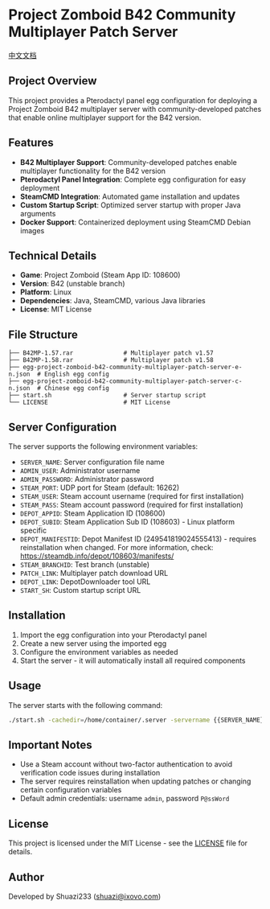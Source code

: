 # Project Zomboid B42 Community Multiplayer Patch Server

[中文文档](README_CN.md)

## Project Overview

This project provides a Pterodactyl panel egg configuration for deploying a Project Zomboid B42 multiplayer server with community-developed patches that enable online multiplayer support for the B42 version.

## Features

- **B42 Multiplayer Support**: Community-developed patches enable multiplayer functionality for the B42 version
- **Pterodactyl Panel Integration**: Complete egg configuration for easy deployment
- **SteamCMD Integration**: Automated game installation and updates
- **Custom Startup Script**: Optimized server startup with proper Java arguments
- **Docker Support**: Containerized deployment using SteamCMD Debian images

## Technical Details

- **Game**: Project Zomboid (Steam App ID: 108600)
- **Version**: B42 (unstable branch)
- **Platform**: Linux
- **Dependencies**: Java, SteamCMD, various Java libraries
- **License**: MIT License

## File Structure

```
├── B42MP-1.57.rar              # Multiplayer patch v1.57
├── B42MP-1.58.rar              # Multiplayer patch v1.58
├── egg-project-zomboid-b42-community-multiplayer-patch-server-e-n.json  # English egg config
├── egg-project-zomboid-b42-community-multiplayer-patch-server-c-n.json  # Chinese egg config
├── start.sh                    # Server startup script
└── LICENSE                     # MIT License
```

## Server Configuration

The server supports the following environment variables:

- `SERVER_NAME`: Server configuration file name
- `ADMIN_USER`: Administrator username
- `ADMIN_PASSWORD`: Administrator password
- `STEAM_PORT`: UDP port for Steam (default: 16262)
- `STEAM_USER`: Steam account username (required for first installation)
- `STEAM_PASS`: Steam account password (required for first installation)
- `DEPOT_APPID`: Steam Application ID (108600)
- `DEPOT_SUBID`: Steam Application Sub ID (108603) - Linux platform specific
- `DEPOT_MANIFESTID`: Depot Manifest ID (249541819024555413) - requires reinstallation when changed. For more information, check: https://steamdb.info/depot/108603/manifests/
- `STEAM_BRANCHID`: Test branch (unstable)
- `PATCH_LINK`: Multiplayer patch download URL
- `DEPOT_LINK`: DepotDownloader tool URL
- `START_SH`: Custom startup script URL

## Installation

1. Import the egg configuration into your Pterodactyl panel
2. Create a new server using the imported egg
3. Configure the environment variables as needed
4. Start the server - it will automatically install all required components

## Usage

The server starts with the following command:
```bash
./start.sh -cachedir=/home/container/.server -servername {{SERVER_NAME}} -port {{SERVER_PORT}} -udpport {{STEAM_PORT}} -adminusername {{ADMIN_USER}} -adminpassword {{ADMIN_PASSWORD}}
```

## Important Notes

- Use a Steam account without two-factor authentication to avoid verification code issues during installation
- The server requires reinstallation when updating patches or changing certain configuration variables
- Default admin credentials: username `admin`, password `P@ssWord`

## License

This project is licensed under the MIT License - see the [LICENSE](LICENSE) file for details.

## Author

Developed by Shuazi233 (shuazi@ixovo.com)